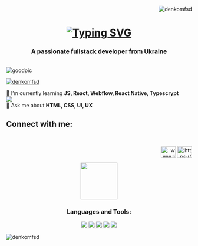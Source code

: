 <p align="right"> <img src="https://komarev.com/ghpvc/?username=denkomfsd&label=Profile%20views&color=0e75b6&style=flat" alt="denkomfsd" /> </p>
<h1 align="center">
  <a href="https://git.io/typing-svg"><img src="https://readme-typing-svg.demolab.com?font=roboto&weight=700&size=36&pause=1000&color=0AF76E&background=FF1B1B00&center=true&vCenter=true&random=false&width=600&height=75&lines=Hi+There!+%F0%9F%91%8B;My+Name+is+Denis!" alt="Typing SVG" /></a>
</h1>
<h3 align="center">A passionate fullstack developer from Ukraine</h3>
<br/>
<img src="https://user-images.githubusercontent.com/74038190/213910845-af37a709-8995-40d6-be59-724526e3c3d7.gif" alt="goodpic"/>



<p align="left"> <a href="https://github.com/ryo-ma/github-profile-trophy"><img src="https://github-profile-trophy.vercel.app/?username=denkomfsd" alt="denkomfsd" /></a> </p>

 🌱 I’m currently learning **JS, React, Webflow, React Native, Typescrypt**
 <br/>
<img src="https://user-images.githubusercontent.com/74038190/212284158-e840e285-664b-44d7-b79b-e264b5e54825.gif"/>
<br/>
 💬 Ask me about **HTML, CSS, UI, UX**


<h2 align="left">Connect with me:</h2>
<br/>
<p align="right">
<a href="https://linkedin.com/in/www.linkedin.com/in/den-kom-9b2003213" target="blank"><img align="center" src="https://raw.githubusercontent.com/rahuldkjain/github-profile-readme-generator/master/src/images/icons/Social/linked-in-alt.svg" alt="www.linkedin.com/in/den-kom-9b2003213" height="30" width="40" /></a>
<a href="https://www.behance.net/https://www.behance.net/izikom" target="blank"><img align="center" src="https://raw.githubusercontent.com/rahuldkjain/github-profile-readme-generator/master/src/images/icons/Social/behance.svg" alt="https://www.behance.net/izikom" height="30" width="40" /></a>
</p>
<div align="center">
<img align="center" src="https://user-images.githubusercontent.com/74038190/212284087-bbe7e430-757e-4901-90bf-4cd2ce3e1852.gif" width="100" height="100"/><h3 align="center">Languages and Tools:</h3>
</div>

<p align="center">
  <a href="https://skillicons.dev">
    <img src="https://skillicons.dev/icons?i=git,bootstrap,css,figma,firebase" />
    <img src="https://skillicons.dev/icons?i=github,html,js,materialui,nextjs" />
    <img src="https://skillicons.dev/icons?i=nodejs,ps,react,redux,sass" />
    <img src="https://skillicons.dev/icons?i=svg,tailwind,ts,vscode,vite" />
    <img src="https://skillicons.dev/icons?i=webflow" />
  </a>
</p>

<p><img align="center" src="https://github-readme-stats.vercel.app/api/top-langs?username=denkomfsd&show_icons=true&locale=en&layout=compact" alt="denkomfsd" /></p>

